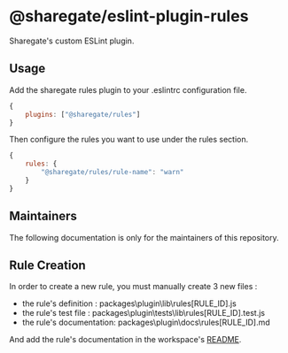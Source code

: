 # @sharegate/eslint-plugin-rules

Sharegate's custom ESLint plugin.

## Usage

Add the sharegate rules plugin to your .eslintrc configuration file.

```javascript
{
    plugins: ["@sharegate/rules"]
}
```

Then configure the rules you want to use under the rules section.

```javascript
{
    rules: {
        "@sharegate/rules/rule-name": "warn"
    }
}
```

## Maintainers

The following documentation is only for the maintainers of this repository.

## Rule Creation

In order to create a new rule, you must manually create 3 new files :

- the rule's definition : packages\plugin\lib\rules\[RULE_ID].js
- the rule's test file : packages\plugin\tests\lib\rules\[RULE_ID].test.js
- the rule's documentation: packages\plugin\docs\rules\[RULE_ID].md

And add the rule's documentation in the workspace's [README](../../README.md).